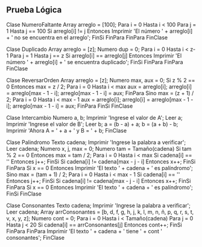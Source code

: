 ## Prueba Lógica

Clase NumeroFaltante
  Array arreglo = [100];
  Para i = 0 Hasta i < 100
    Para j = 1 Hasta j == 100
      Si arreglo[i] != j Entonces
        Imprimir 'El número ' + arreglo[i] + ' no se encuentra en el arreglo';
      FinSi
    FinPara
  FinPara
FinClase

Clase Duplicado
  Array arreglo = [z];
  Numero dup = 0;
  Para i = 0 Hasta i < z-1
    Para j = 1 Hasta j == z
      Si arreglo[i] == arreglo[j] Entonces
        Imprimir 'El número ' + arreglo[i] + ' se encuentra duplicado';
      FinSi
    FinPara
  FinPara
FinClase

Clase ReversarOrden
  Array arreglo = [z];
  Numero max, aux = 0;
  Si z % 2 == 0 Entonces
    max = z / 2;
    Para i = 0 Hasta i < max
      aux = arreglo[i];
      arreglo[i] = arreglo[max - 1 - i];
      arreglo[max - 1 - i] = aux;
    FinPara
  Sino
    max = (z + 1) / 2;
    Para i = 0 Hasta i < max - 1
      aux = arreglo[i];
      arreglo[i] = arreglo[max - 1 - i];
      arreglo[max - 1 - i] = aux;
    FinPara
  FinSi
FinClase

Clase Intercambio
  Numero a, b;
  Imprimir 'Ingrese el valor de A';
  Leer a;
  Imprimir 'Ingrese el valor de B';
  Leer b;
  a = (b - a) + a;
  b = (a + b) - b;
  Imprimir 'Ahora A = ' + a + ' y B = ' + b;
FinClase

Clase Palindromo
  Texto cadena;
  Imprimir 'Ingrese la palabra a verificar';
  Leer cadena;
  Numero x, j, max = 0;
  Numero tam = Tamaño(cadena)
  Si tam % 2 == 0 Entonces
    max = tam / 2;
    Para i = 0 Hasta i < max
      Si cadena[i] == '' Entonces
        j++;
      FinSi
      Si cadena[i] != cadena[max - j - i] Entonces
        x++;
      FinSi
    FinPara
    Si x == 0 Entonces Imprimir 'El texto ' + cadena + ' es palíndromo';
  Sino
    max = (tam + 1) / 2;
    Para i = 0 Hasta i < max - 1
      Si cadena[i] == '' Entonces
        j++;
      FinSi
      Si cadena[i] != cadena[max - j - i] Entonces
        x++;
      FinSi
    FinPara
    Si x == 0 Entonces Imprimir 'El texto ' + cadena + ' es palíndromo';
  FinSi
FinClase

Clase Consonantes
  Texto cadena;
  Imprimir 'Ingrese la palabra a verificar';
  Leer cadena;
  Array arrConsonantes = [b, d, f, g, h, j, k, l, m, n, ñ, p, q, r, s, t, v, x, y, z];
  Numero cont = 0;
  Para i = 0 Hasta i < Tamaño(cadena)
    Para j = 0 Hasta j < 20
      Si cadena[i] == arrConsonantes[j] Entonces
        cont++;
      FinSi
    FinPara
  FinPara
  Imprimir 'El texto ' + cadena + ' tiene ' + cont ' consonantes';
FinClase